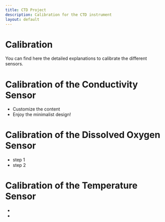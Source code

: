 ```yaml
---
title: CTD Project
description: Calibration for the CTD instrument
layout: default
---
```


# Calibration 

You can find here the detailed explanations to calibrate the different sensors.

# Calibration of the Conductivity Sensor
- Customize the content
- Enjoy the minimalist design!

# Calibration of the Dissolved Oxygen Sensor 
- step 1 
- step 2

# Calibration of the Temperature Sensor 
- 
- 
